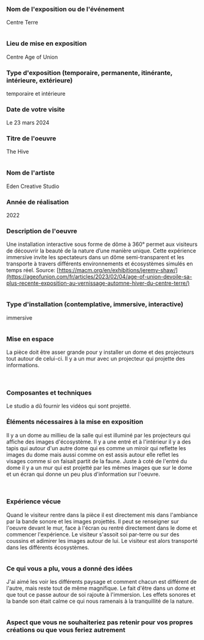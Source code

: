 ### Nom de l'exposition ou de l'événement
Centre Terre 

![]()
 
### Lieu de mise en exposition
Centre Age of Union

 
### Type d'exposition (temporaire, permanente, itinérante, intérieure, extérieure)
temporaire et intérieure
 
### Date de votre visite
Le 23 mars 2024
 
### Titre de l'oeuvre
The Hive

![]()
 
### Nom de l'artiste
Eden Creative Studio
 
### Année de réalisation
2022
 
### Description de l'oeuvre
Une installation interactive sous forme de dôme à 360° permet aux visiteurs de découvrir la beauté de la nature d’une manière unique. Cette expérience immersive invite les spectateurs dans un dôme semi-transparent et les transporte à travers différents environnements et écosystèmes simulés en temps réel.
Source: [https://macm.org/en/exhibitions/jeremy-shaw/](https://ageofunion.com/fr/articles/2023/02/04/age-of-union-devoile-sa-plus-recente-exposition-au-vernissage-automne-hiver-du-centre-terre/)

![]()

 
### Type d'installation (contemplative, immersive, interactive)
immersive 

![]()
 
### Mise en espace
La pièce doit être asser grande pour y installer un dome et des projecteurs tout autour de celui-ci. Il y a un mur avec un projecteur qui projette des informations.

![]()
![]()
 
### Composantes et techniques
Le studio a dû fournir les vidéos qui sont projetté.
 
### Éléments nécessaires à la mise en exposition
Il y a un dome au millieu de la salle qui est illuminé par les projecteurs qui affiche des images d'écosystème. Il y a une entré et à l'intérieur il y a des tapis qui autour d'un autre dome qui es comme un miroir qui reflette les images du dome mais aussi comme on est assis autour elle reflet les visages comme si on faisait partit de la faune. Juste à coté de l'entré du dome il y a un mur qui est projetté par les mêmes images que sur le dome et un écran qui donne un peu plus d'information sur l'oeuvre.

![]()
![]()
### Expérience vécue
Quand le visiteur rentre dans la pièce il est directement mis dans l'ambiance par la bande sonore et les images projettés. Il peut se renseigner sur l'oeuvre devant le mur, face à l'écran ou rentré directement dans le dome et commencer l'expérience. Le visiteur s'assoit soi par-terre ou sur des coussins et adimirer les images autour de lui. Le visiteur est alors transporté dans les différents écosystèmes.

![]()
 
### Ce qui vous a plu, vous a donné des idées
J'ai aimé les voir les différents paysage et comment chacun est différent de l'autre, mais reste tout de même magnifique. Le fait d'être dans un dome et que tout ce passe autour de soi rajoute à l'immersion. Les effets sonores et la bande son était calme ce qui nous ramenais à la tranquillité de la nature.

![]()
 
### Aspect que vous ne souhaiteriez pas retenir pour vos propres créations ou que vous feriez autrement
